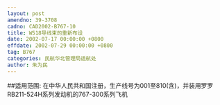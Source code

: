 ```yaml
---
layout: post
amendno: 39-3708
cadno: CAD2002-B767-10
title: W518导线束的重新布设
date: 2002-07-17 00:00:00 +0800
effdate: 2002-07-29 00:00:00 +0800
tag: B767
categories: 民航华北管理局适航处
author: 朱为民
---
```


##适用范围:
在中华人民共和国注册，生产线号为001至810(含)，并装用罗罗RB211-524H系列发动机的767-300系列飞机


